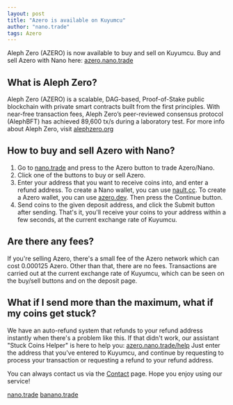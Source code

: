 ```yaml
---
layout: post
title: "Azero is available on Kuyumcu"
author: "nano.trade"
tags: Azero
---
```


Aleph Zero (AZERO) is now available to buy and sell on Kuyumcu. Buy and sell Azero with Nano here: [azero.nano.trade](https://azero.nano.trade)

## What is Aleph Zero?
Aleph Zero (AZERO) is a scalable, DAG-based, Proof-of-Stake public blockchain with private smart contracts built from the first principles. With near-free transaction fees, Aleph Zero’s peer-reviewed consensus protocol (AlephBFT) has achieved 89,600 tx/s during a laboratory test. For more info about Aleph Zero, visit [alephzero.org](https://alephzero.org)

## How to buy and sell Azero with Nano?
1. Go to [nano.trade](https://nano.trade) and press to the Azero button to trade Azero/Nano.
2. Click one of the buttons to buy or sell Azero.
3. Enter your address that you want to receive coins into, and enter a refund address. To create a Nano wallet, you can use [nault.cc](https://nault.cc). To create a Azero wallet, you can use [azero.dev](https://azero.dev). Then press the Continue button.
4. Send coins to the given deposit address, and click the Submit button after sending. That's it, you'll receive your coins to your address within a few seconds, at the current exchange rate of Kuyumcu.

## Are there any fees?
If you're selling Azero, there's a small fee of the Azero network which can cost 0.000125 Azero. Other than that, there are no fees. Transactions are carried out at the current exchange rate of Kuyumcu, which can be seen on the buy/sell buttons and on the deposit page.

## What if I send more than the maximum, what if my coins get stuck?
We have an auto-refund system that refunds to your refund address instantly when there's a problem like this. If that didn't work, our assistant "Stuck Coins Helper" is here to help you: [azero.nano.trade/help](https://azero.nano.trade/help)
Just enter the address that you've entered to Kuyumcu, and continue by requesting to process your transaction or requesting a refund to your refund address.

You can always contact us via the [Contact](https://azero.nano.trade/contact) page.
Hope you enjoy using our service!

[nano.trade](https://nano.trade "Go to nano.trade")
[banano.trade](https://banano.trade "Go to banano.trade")